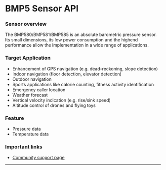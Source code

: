 # BMP5 Sensor API

### Sensor overview

The BMP580/BMP581/BMP585 is an absolute barometric pressure sensor. 
Its small dimensions, its low power consumption and the highend performance allow the implementation in a wide range of 
applications.

### Target Application
- Enhancement of GPS navigation (e.g. dead-reckoning, slope detection)
- Indoor navigation (floor detection, elevator detection)
- Outdoor navigation
- Sports applications like calorie counting, fitness activity identification
- Emergency caller location
- Weather forecast
- Vertical velocity indication (e.g. rise/sink speed)
- Altitude control of drones and flying toys 

### Feature
- Pressure data
- Temperature data

### Important links

- [Community support page](https://community.bosch-sensortec.com)

---



